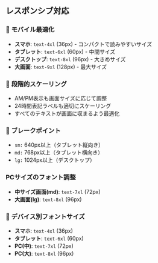 ## レスポンシブ対応

### 📱 **モバイル最適化**

- **スマホ**: `text-4xl` (36px) - コンパクトで読みやすいサイズ
- **タブレット**: `text-6xl` (60px) - 中間サイズ
- **デスクトップ**: `text-8xl` (96px) - 大きめサイズ
- **大画面**: `text-9xl` (128px) - 最大サイズ


### 🎯 **段階的スケーリング**

- AM/PM表示も画面サイズに応じて調整
- 24時間表記ラベルも適切にスケーリング
- すべてのテキストが画面に収まるよう最適化


### 📐 **ブレークポイント**

- `sm:` 640px以上（タブレット縦向き）
- `md:` 768px以上（タブレット横向き）
- `lg:` 1024px以上（デスクトップ）


###  **PCサイズのフォント調整**

- **中サイズ画面(md)**: `text-7xl` (72px)
- **大画面(lg)**: `text-8xl` (96px)


### 🔄 **デバイス別フォントサイズ**

- **スマホ**: `text-4xl` (36px)
- **タブレット**: `text-6xl` (60px)
- **PC(中)**: `text-7xl` (72px)
- **PC(大)**: `text-8xl` (96px)